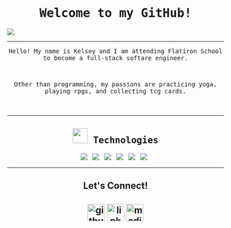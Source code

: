 
<h1 align="center">  
  <samp>Welcome to my GitHub!</samp>
</h1>

<img src="https://www.codecademy.com/resources/blog/content/images/2021/12/7-Tips-to-Help-You-Learn-a-New-Programming-Language-Fast.png">
<hr>

<p align="center">
 <samp>Hello! My name is Kelsey and I am attending Flatiron School to become a full-stack softare engineer.</samp>
</p>
<br>
<p align="center">
  <samp> Other than programming, my passions are practicing yoga, playing rpgs, and collecting tcg cards.</samp>
<br><br><br>
<hr>
<h2 align="center"><img src="https://media.giphy.com/media/WUlplcMpOCEmTGBtBW/giphy.gif" width="35"><samp> Technologies </samp> </h2>
<p align="center">
  <img src="https://img.shields.io/badge/JavaScript-F7DF1E?style=for-the-badge&logo=javascript&logoColor=black"/>&nbsp;&nbsp;
  <img src="https://img.shields.io/badge/React-20232A?style=for-the-badge&logo=react&logoColor=61DAFB" />&nbsp;&nbsp;
  <img src="https://img.shields.io/badge/React_Router-CA4245?style=for-the-badge&logo=react-router&logoColor=white" />&nbsp;&nbsp;
<!---  <img src="https://img.shields.io/badge/Ruby-CC342D?style=for-the-badge&logo=ruby&logoColor=white" />&nbsp;&nbsp; --->
<!---  <img src="https://img.shields.io/badge/Ruby_on_Rails-CC0000?style=for-the-badge&logo=ruby-on-rails&logoColor=white" />&nbsp;&nbsp; --->
  <img src="https://img.shields.io/badge/CSS-239120?&style=for-the-badge&logo=css3&logoColor=white" />&nbsp;&nbsp; 
  <img src="https://img.shields.io/badge/HTML-239120?style=for-the-badge&logo=html5&logoColor=white" />&nbsp;&nbsp;
<!---  <img src="https://img.shields.io/badge/PostgreSQL-316192?style=for-the-badge&logo=postgresql&logoColor=white" />&nbsp;&nbsp;--->
<!---  <img src="https://img.shields.io/badge/SQLite-07405E?style=for-the-badge&logo=sqlite&logoColor=white" />&nbsp;&nbsp; --->
  <img src="https://img.shields.io/badge/github-%23121011.svg?style=for-the-badge&logo=github&logoColor=white" />&nbsp;&nbsp;
<!---  <img src="https://camo.githubusercontent.com/ed5d63a858eb24eac99d2202727db3a766a928aaef4609c877f58bdbc2fc6296/68747470733a2f2f696d672e736869656c64732e696f2f62616467652f4865726f6b752d3030383143423f7374796c653d666f722d7468652d6261646765266c6f676f3d6d6174657269616c2d7569266c6f676f436f6c6f723d7768697465" />&nbsp;&nbsp; --->
<!---  <img src="https://camo.githubusercontent.com/82883a173329244a93e98bb71633a56eb10fae4967e43cc3e4abf5c8b7a5ee3e/68747470733a2f2f696d672e736869656c64732e696f2f62616467652f4163746976655265636f72642d2532334632344531452e7376673f267374796c653d666f722d7468652d6261646765266c6f676f3d6669676d61266c6f676f436f6c6f723d7768697465" />&nbsp;&nbsp; --->
<!---  <img src="https://camo.githubusercontent.com/0e4624187e19092b7c2192c1b8bd547279679feda8810353ab08162f86d16da8/68747470733a2f2f696d672e736869656c64732e696f2f62616467652f53514c6974652d4246374545453f7374796c653d666f722d7468652d6261646765266c6f676f3d73716c697465266c6f676f436f6c6f723d7768697465" />&nbsp;&nbsp; --->
</p>
<hr>
<!---
<h2 align="center"> Blogs</h2>
<p align="center" align='right'>
  <a target="_blank" href="#">
    <img src="https://img.shields.io/badge/Medium-12100E?style=for-the-badge&logo=medium&logoColor=white" />
  </a>&nbsp;&nbsp;&nbsp;&nbsp;
</p>
--->

<h2 align="center">Let's Connect!<h2>
<p align="center">
 <a href="https://github.com/kelseythang"><img src='https://cdn.jsdelivr.net/npm/simple-icons@3.0.1/icons/github.svg' alt='github' height='40'></a>  
 <a href="https://www.linkedin.com/in/kelsey-thang/" target="_blank"><img src='https://cdn.jsdelivr.net/npm/simple-icons@3.0.1/icons/linkedin.svg' alt='linkedin' height='40'></a>   
 <a href="https://medium.com/@kelseythang"><img src='https://cdn.jsdelivr.net/npm/simple-icons@3.0.1/icons/medium.svg' alt='medium' height='40'></a> 
</p>
